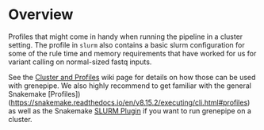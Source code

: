 Overview
============

Profiles that might come in handy when running the pipeline in a cluster setting. The profile in `slurm` also contains a basic slurm configuration for some of the rule time and memory requirements that have worked for us for variant calling on normal-sized fastq inputs.

See the [Cluster and Profiles](https://github.com/lczech/grenepipe/wiki/Cluster-and-Profiles) wiki page for details on how those can be used with grenepipe. We also highly recommend to get familiar with the general Snakemake [Profiles])(https://snakemake.readthedocs.io/en/v8.15.2/executing/cli.html#profiles) as well as the Snakemake [SLURM Plugin](https://snakemake.github.io/snakemake-plugin-catalog/plugins/executor/slurm.html) if you want to run grenepipe on a cluster.
